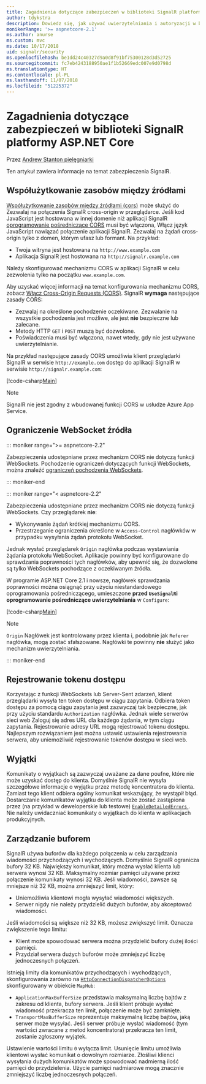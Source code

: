 ```yaml
---
title: Zagadnienia dotyczące zabezpieczeń w biblioteki SignalR platformy ASP.NET Core
author: tdykstra
description: Dowiedz się, jak używać uwierzytelniania i autoryzacji w biblioteki SignalR platformy ASP.NET Core.
monikerRange: '>= aspnetcore-2.1'
ms.author: anurse
ms.custom: mvc
ms.date: 10/17/2018
uid: signalr/security
ms.openlocfilehash: be1dd24c40327d9a0d8f91bf75300128d3d52725
ms.sourcegitcommit: fc7eb4243188950ae1f1b52669edc007e9d0798d
ms.translationtype: HT
ms.contentlocale: pl-PL
ms.lasthandoff: 11/07/2018
ms.locfileid: "51225372"
---
```

# <a name="security-considerations-in-aspnet-core-signalr"></a>Zagadnienia dotyczące zabezpieczeń w biblioteki SignalR platformy ASP.NET Core

Przez [Andrew Stanton pielęgniarki](https://twitter.com/anurse)

Ten artykuł zawiera informacje na temat zabezpieczenia SignalR.

## <a name="cross-origin-resource-sharing"></a>Współużytkowanie zasobów między źródłami

[Współużytkowanie zasobów między źródłami (cors)](https://www.w3.org/TR/cors/) może służyć do Zezwalaj na połączenia SignalR cross-origin w przeglądarce. Jeśli kod JavaScript jest hostowana w innej domenie niż aplikacji SignalR [oprogramowanie pośredniczące CORS](xref:security/cors) musi być włączona, Włącz język JavaScript nawiązać połączenie aplikacji SignalR. Zezwalaj na żądań cross-origin tylko z domen, którym ufasz lub formant. Na przykład:

* Twoja witryna jest hostowana na `http://www.example.com`
* Aplikacja SignalR jest hostowana na `http://signalr.example.com`

Należy skonfigurować mechanizmu CORS w aplikacji SignalR w celu zezwolenia tylko na początku `www.example.com`.

Aby uzyskać więcej informacji na temat konfigurowania mechanizmu CORS, zobacz [Włącz Cross-Origin Requests (CORS)](xref:security/cors). SignalR **wymaga** następujące zasady CORS:

* Zezwalaj na określone pochodzenie oczekiwane. Zezwalanie na wszystkie pochodzenia jest możliwe, ale jest **nie** bezpieczne lub zalecane.
* Metody HTTP `GET` i `POST` muszą być dozwolone.
* Poświadczenia musi być włączona, nawet wtedy, gdy nie jest używane uwierzytelnianie.

Na przykład następujące zasady CORS umożliwia klient przeglądarki SignalR w serwisie `http://example.com` dostęp do aplikacji SignalR w serwisie `http://signalr.example.com`:

[!code-csharp[Main](security/sample/Startup.cs?name=snippet1)]

> [!NOTE]
> SignalR nie jest zgodny z wbudowanej funkcji CORS w usłudze Azure App Service.

## <a name="websocket-origin-restriction"></a>Ograniczenie WebSocket źródła

::: moniker range=">= aspnetcore-2.2"

Zabezpieczenia udostępniane przez mechanizm CORS nie dotyczą funkcji WebSockets. Pochodzenie ograniczeń dotyczących funkcji WebSockets, można znaleźć [ograniczeń pochodzenia WebSockets](xref:fundamentals/websockets#websocket-origin-restriction).

::: moniker-end

::: moniker range="< aspnetcore-2.2"

Zabezpieczenia udostępniane przez mechanizm CORS nie dotyczą funkcji WebSockets. Czy przeglądarek **nie**:

* Wykonywanie żądań krótkiej mechanizmu CORS.
* Przestrzeganie ograniczenia określone w `Access-Control` nagłówków w przypadku wysyłania żądań protokołu WebSocket.

Jednak wysłać przeglądarek `Origin` nagłówka podczas wystawiania żądania protokołu WebSocket. Aplikacje powinny być konfigurowane do sprawdzania poprawności tych nagłówków, aby upewnić się, że dozwolone są tylko WebSockets pochodzące z oczekiwanym źródła.

W programie ASP.NET Core 2.1 i nowsze, nagłówek sprawdzania poprawności można osiągnąć przy użyciu niestandardowego oprogramowania pośredniczącego, umieszczone **przed `UseSignalR`i oprogramowanie pośredniczące uwierzytelniania** w `Configure`:

[!code-csharp[Main](security/sample/Startup.cs?name=snippet2)]

> [!NOTE]
> `Origin` Nagłówek jest kontrolowany przez klienta i, podobnie jak `Referer` nagłówka, mogą zostać sfałszowane. Nagłówki te powinny **nie** służyć jako mechanizm uwierzytelniania.

::: moniker-end

## <a name="access-token-logging"></a>Rejestrowanie tokenu dostępu

Korzystając z funkcji WebSockets lub Server-Sent zdarzeń, klient przeglądarki wysyła ten token dostępu w ciągu zapytania. Odbiera token dostępu za pomocą ciągu zapytania jest zazwyczaj tak bezpieczne, jak przy użyciu standardu `Authorization` nagłówka. Jednak wiele serwerów sieci web Zaloguj się adres URL dla każdego żądania, w tym ciągu zapytania. Rejestrowanie adresy URL mogą rejestrować tokenu dostępu. Najlepszym rozwiązaniem jest można ustawić ustawienia rejestrowania serwera, aby uniemożliwić rejestrowanie tokenów dostępu w sieci web.

## <a name="exceptions"></a>Wyjątki

Komunikaty o wyjątkach są zazwyczaj uważane za dane poufne, które nie może uzyskać dostęp do klienta. Domyślnie SignalR nie wysyła szczegółowe informacje o wyjątku przez metodę koncentratora do klienta. Zamiast tego klient odbiera ogólny komunikat wskazujący, że wystąpił błąd. Dostarczanie komunikatów wyjątku do klienta może zostać zastąpiona przez (na przykład w deweloperskie lub testowe) [ `EnableDetailedErrors` ](xref:signalr/configuration#configure-server-options). Nie należy uwidaczniać komunikaty o wyjątkach do klienta w aplikacjach produkcyjnych.

## <a name="buffer-management"></a>Zarządzanie buforem

SignalR używa buforów dla każdego połączenia w celu zarządzania wiadomości przychodzących i wychodzących. Domyślnie SignalR ogranicza bufory 32 KB. Największy komunikat, który można wysłać klienta lub serwera wynosi 32 KB. Maksymalny rozmiar pamięci używane przez połączenie komunikaty wynosi 32 KB. Jeśli wiadomości, zawsze są mniejsze niż 32 KB, można zmniejszyć limit, który:

* Uniemożliwia klientowi mogła wysyłać wiadomości większych.
* Serwer nigdy nie należy przydzielić dużych buforów, aby akceptować wiadomości.

Jeśli wiadomości są większe niż 32 KB, możesz zwiększyć limit. Oznacza zwiększenie tego limitu:

* Klient może spowodować serwera można przydzielić bufory dużej ilości pamięci.
* Przydział serwera dużych buforów może zmniejszyć liczbę jednoczesnych połączeń.

Istnieją limity dla komunikatów przychodzących i wychodzących, skonfigurowania zarówno na [ `HttpConnectionDispatcherOptions` ](xref:signalr/configuration#configure-server-options) skonfigurowany w obiekcie `MapHub`:

* `ApplicationMaxBufferSize` przedstawia maksymalną liczbę bajtów z zakresu od klienta, bufory serwera. Jeśli klient próbuje wysłać wiadomość przekracza ten limit, połączenie może być zamknięte.
* `TransportMaxBufferSize` reprezentuje maksymalną liczbę bajtów, jaką serwer może wysyłać. Jeśli serwer próbuje wysłać wiadomość (tym wartości zwracane z metod koncentratora) przekracza ten limit, zostanie zgłoszony wyjątek.

Ustawienie wartości limitu `0` wyłącza limit. Usunięcie limitu umożliwia klientowi wysłać komunikat o dowolnym rozmiarze. Złośliwi klienci wysyłania dużych komunikatów może spowodować nadmierną ilość pamięci do przydzielenia. Użycie pamięci nadmiarowe mogą znacznie zmniejszyć liczbę jednoczesnych połączeń.
